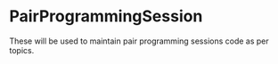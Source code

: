 # PairProgrammingSession
These will be used to maintain pair programming sessions code as per topics.
